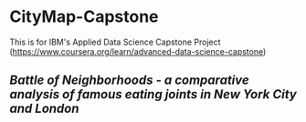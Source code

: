 # CityMap-Capstone

This is for IBM's Applied Data Science Capstone Project (https://www.coursera.org/learn/advanced-data-science-capstone)

## _Battle of Neighborhoods - a comparative analysis of famous eating joints in New York City and London_
